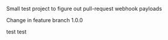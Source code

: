 Small test project to figure out pull-request webhook payloads

Change in feature branch 1.0.0 

test test
